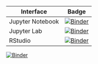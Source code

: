 | Interface| Badge|
|----------|------|
| Jupyter Notebook | [![Binder](http://mybinder.org/badge_logo.svg)](http://mybinder.org/v2/gh/Yifeiyang612/assignment-binder-example/main)
| Jupyter Lab |[![Binder](http://mybinder.org/badge_logo.svg)](http://mybinder.org/v2/gh/Yifeiyang612/assignment-binder-example/urlpath=lab)
| RStudio |[![Binder](http://mybinder.org/badge_logo.svg)](http://mybinder.org/v2/gh/Yifeiyang612/assignment-binder-example/urlpath=rstudio)

[![Binder](http://mybinder.org/badge_logo.svg)](http://mybinder.org/v2/gh/Yifeiyang612/assignment/main)

